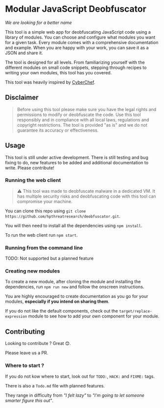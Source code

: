 # Modular JavaScript Deobfuscator

_We are looking for a better name_

This tool is a simple web app for deobfuscating JavaScript code using a library of modules. You can choose and configure what modules you want for a given task. Every module comes with a comprehensive documentation and example. When you are happy with your work, you can save it as a JSON and share it.

The tool is designed for all levels. From familiarizing yourself with the different modules on small code snippets, stepping through recipes to writing your own modules, this tool has you covered.

This tool was heavily inspired by [CyberChef](https://github.com/gchq/CyberChef).

## Disclaimer

> Before using this tool please make sure you have the legal rights and permissions to modify or deobfuscate the code.
> Use this tool responsibly and in compliance with all local laws, regulations and copyright restrictions.
> The tool is provided "as is" and we do not guarantee its accuracy or effectiveness.

## Usage

This tool is still under active development. There is still testing and bug fixing to do, new features to be added and additional documentation to write. Please contribute!

### Running the web client

> ⚠ This tool was made to deobfuscate malware in a dedicated VM.
> It has multiple security risks and deobfuscating code with this tool can compromise your machine.

You can clone this repo using `git clone https://github.com/hpthreatresearch/deobfuscator.git`.

You will then need to install all the dependencies using `npm install`.

To run the web client run `npm start`.

### Running from the command line

TODO: Not supported but a planned feature

### Creating new modules

To create a new module, after cloning the module and installing the dependencies, run `npm run new` and follow the onscreen instructions.

You are highly encouraged to create documentation as you go for your modules, **especially if you intend on sharing them**.

If you do not like the default components, check out the `target/replace-expression` module to see how to add your own component for your module.

## Contributing

Looking to contribute ? Great 😊.

Please leave us a PR.

### Where to start ?

If you do not kow where to start, look out for `TODO:`, `HACK:` and `FIXME:` tags.

There is also a `Todo.md` file with planned features.

They range in difficulty from _"I felt lazy"_ to _"I'm going to let someone smarter figure this out"_.

